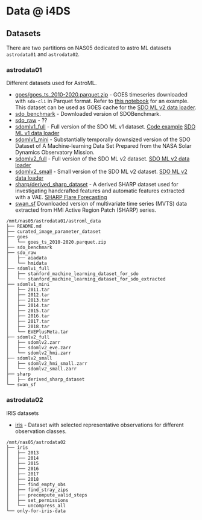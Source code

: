 # Data @ i4DS

## Datasets

There are two partitions on NAS05 dedicated to astro ML datasets `astrodata01` and `astrodata02`.

### astrodata01 

Different datasets used for AstroML.

- [goes/goes_ts_2010-2020.parquet.zip](https://www.ngdc.noaa.gov/stp/satellite/goes-r.html) - GOES timeseries downloaded with `sdo-cli` in Parquet format. Refer to [this notebook](https://github.com/i4Ds/sdo-cli/blob/main/notebooks/GOES.ipynb) for an example. This dataset can be used as GOES cache for the [SDO ML v2 data loader](https://github.com/i4Ds/sdo-cli/blob/main/src/sdo/sood/data/sdo_ml_v2_dataset.py). 
- [sdo_benchmark](https://github.com/i4Ds/SDOBenchmark) - Downloaded version of SDOBenchmark.
- [sdo_raw]() - ??
- [sdomlv1_full](https://purl.stanford.edu/nk828sc2920) -  Full version of the SDO ML v1 dataset. [Code example](https://gitlab.com/jdonzallaz/solarnet/-/tree/master/)  [SDO ML v1 data loader](https://github.com/i4Ds/sdo-cli/blob/main/src/sdo/sood/data/sdo_ml_v1_dataset.py)
- [sdomlv1_mini](https://github.com/dfouhey/sdodemo) - Substantially temporally downsized version of the SDO Dataset of A Machine-learning Data Set Prepared from the NASA Solar Dynamics Observatory Mission.
- [sdomlv2_full](https://sdoml.github.io/#/?id=main) - Full version of the SDO ML v2 dataset. [SDO ML v2 data loader](https://github.com/i4Ds/sdo-cli/blob/main/src/sdo/sood/data/sdo_ml_v2_dataset.py)
- [sdomlv2_small](https://sdoml.github.io/#/?id=main) - Small version of the SDO ML v2 dataset. [SDO ML v2 data loader](https://github.com/i4Ds/sdo-cli/blob/main/src/sdo/sood/data/sdo_ml_v2_dataset.py)
- [sharp/derived_sharp_dataset](https://gitlab.fhnw.ch/sharp-flare-forecasting) - A derived SHARP dataset used for investigating handcrafted features and automatic features extracted with a VAE. [SHARP Flare Forecasting](https://gitlab.fhnw.ch/sharp-flare-forecasting) 
- [swan_sf](https://dataverse.harvard.edu/dataset.xhtml?persistentId=doi:10.7910/DVN/EBCFKM) Downloaded version of multivariate time series (MVTS) data extracted from HMI Active Region Patch (SHARP) series.

```
/mnt/nas05/astrodata01/astroml_data
├── README.md
├── curated_image_parameter_dataset
├── goes
│   └── goes_ts_2010-2020.parquet.zip
├── sdo_benchmark
├── sdo_raw
│   ├── aiadata
│   └── hmidata
├── sdomlv1_full
│   ├── stanford_machine_learning_dataset_for_sdo
│   └── stanford_machine_learning_dataset_for_sdo_extracted
├── sdomlv1_mini
│   ├── 2011.tar
│   ├── 2012.tar
│   ├── 2013.tar
│   ├── 2014.tar
│   ├── 2015.tar
│   ├── 2016.tar
│   ├── 2017.tar
│   ├── 2018.tar
│   └── EVEPlusMeta.tar
├── sdomlv2_full
│   ├── sdomlv2.zarr
│   ├── sdomlv2_eve.zarr
│   └── sdomlv2_hmi.zarr
├── sdomlv2_small
│   ├── sdomlv2_hmi_small.zarr
│   └── sdomlv2_small.zarr
├── sharp
│   ├── derived_sharp_dataset
└── swan_sf
```

### astrodata02 

IRIS datasets

- [iris](https://github.com/i4Ds/IRISdataset/tree/master) - Dataset with selected representative observations for different observation classes.

```
/mnt/nas05/astrodata02
├── iris
│   ├── 2013
│   ├── 2014
│   ├── 2015
│   ├── 2016
│   ├── 2017
│   ├── 2018
│   ├── find_empty_obs
│   ├── find_stray_zips
│   ├── precompute_valid_steps
│   ├── set_permissions
│   └── uncompress_all
└── only-for-iris-data
```


